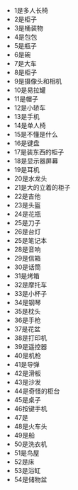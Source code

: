 - 1是多人长椅
- 2是柜子
- 3是桶装物
- 4是包包
- 5是瓶子
- 6是碗
- 7是大车
- 8是柜子
- 9是摄像头和相机
- 10是易拉罐
- 11是帽子
- 12是小轿车
- 13是手机
- 14是单人椅
- 15是不懂是什么
- 16是键盘
- 17是装东西的柜子
- 18是显示器屏幕
- 19是耳机
- 20是水龙头
- 21是大的立着的柜子
- 22是吉他
- 23是头盔
- 24是花瓶
- 25是刀子
- 26是台灯
- 25是笔记本
- 28是音响
- 29是信箱
- 30是话筒
- 31是烤箱
- 32是摩托车
- 33是小杯子
- 34是钢琴
- 35是枕头
- 36是手枪
- 37是花盆
- 38是打印机
- 39是遥控器
- 40是机枪
- 41是导弹
- 42是滑板
- 43是沙发
- 44是奇怪的柜台
- 45是桌子
- 46按键手机
- 47是
- 48是火车头
- 49是船
- 50是洗衣机
- 51是鸟屋
- 52是床
- 53是浴缸
- 54是储物盆
